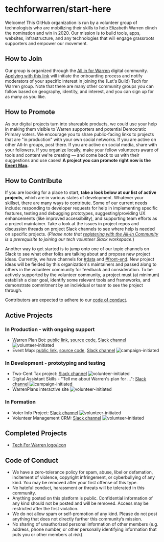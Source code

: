 # techforwarren/start-here

Welcome! This GitHub organization is run by a volunteer group of technologists who are mobilizing their skills to help Elizabeth Warren clinch the nomination and win in 2020. Our mission is to build tools, apps, websites, infrastructure, and any technologies that will engage grassroots supporters and empower our movement.

## How to Join

Our group is organized through the [All in for Warren](http://bit.ly/allinforwarrencommunity) digital community. [Applying with this link](http://bit.ly/lbt4warrenapplication) will initiate the onboarding process and notify moderators of your specific interest in joining the (Let's Build) Tech for Warren group. Note that there are many other community groups you can follow based on geography, identity, and interest, and you can sign up for as many as you like.

## How to Promote

As our digital projects turn into shareable products, we could use your help in making them visible to Warren supporters and potential Democratic Primary voters. We encourage you to share public-facing links to projects that are "in production" with your own social networks. If you are active on other All-In groups, post there. If you are active on social media, share with your followers. If you organize locally, make your fellow volunteers aware of tools and content we're creating — and come back to us with their suggestions and use cases! **A project you can promote right now is the [Event Map](http://bit.ly/t4weventmap).**

## How to Contribute

If you are looking for a place to start, **take a look below at our list of active projects**, which are in various states of development. Whatever your skillset, there are many ways to contribute. Some of our current needs include: responding to developer requests for help in implementing specific features, testing and debugging prototypes, suggesting/providing UX enhancements (like improved accessibility), and supporting team efforts as a project maintainer. Take a look at the issues in project repos and discussion threads on project Slack channels to see where help is needed on specific projects. (*Please note that [registering with the All-In Community](http://bit.ly/lbt4warrenapplication) is a prerequisite to joining our tech volunteer Slack workspace.*)

Another way to get started is to jump onto one of our topic channels on Slack to see what other folks are talking about and propose new project ideas. Currently, we have channels for [#data](http://bit.ly/t4wdatachannel) and [#front-end](http://bit.ly/tfwfrontendchannel). New project ideas will be fielded by this organization's maintainers and passed along to others in the volunteer community for feedback and consideration. To be actively supported by the volunteer community, a project must (at minimum) establish a clear goal, identify some relevant tools and frameworks, and demonstrate commitment by an individual or team to see the project through.

Contributors are expected to adhere to our [code of conduct](#code-of-conduct).


## Active Projects

### In Production - with ongoing support

- Warren Plan Bot: [public link](http://bit.ly/planbotpubliclink), [source code](http://bit.ly/planbotrepo), [Slack channel](http://bit.ly/t4wplanbotchannel) ![volunteer-initiated](https://img.shields.io/badge/-volunteer--initiated-232444)
- Event Map: [public link](http://bit.ly/t4weventmap), [source code](http://bit.ly/t4weventmaprepo), [Slack channel](http://bit.ly/t4weventmapchannel) ![campaign-initiated](https://img.shields.io/badge/-campaign--initiated-B7E4CF)


### In Development - prototyping and testing
- Two-Cent Tax project: [Slack channel](http://bit.ly/t4wtwocentprojectchannel) ![volunteer-initiated](https://img.shields.io/badge/-volunteer--initiated-232444)
- Digital Assistant Skills - "Tell me about Warren's plan for ...": [Slack channel](http://bit.ly/t4wdigitalasstskillschannel) ![campaign-initiated](https://img.shields.io/badge/-campaign--initiated-B7E4CF)
- WarrenPlans interactive site ![volunteer-initiated](https://img.shields.io/badge/-volunteer--initiated-232444)


### In Formation
- Voter Info Project: [Slack channel](http://bit.ly/t4wvoterinfochannel) ![volunteer-initiated](https://img.shields.io/badge/-volunteer--initiated-232444)
- Volunteer Management CRM: [Slack channel](http://bit.ly/t4wvolunteercrmchannel) ![volunteer-initiated](https://img.shields.io/badge/-volunteer--initiated-232444)


## Completed Projects

- [Tech For Warren logo/icon](http://bit.ly/tfwlogo)


## Code of Conduct

- We have a zero-tolerance policy for spam, abuse, libel or defamation, incitement of violence, copyright infringement, or cyberbullying of any kind. You may be removed after your first offense of this type.
- No hateful conduct, harassment or threats will be tolerated in this community.
- Anything posted on this platform is public. Confidential information of any kind should not be posted and will be removed. Access may be restricted after the first violation.
- We do not allow spam or self-promotion of any kind. Please do not post anything that does not directly further this community’s mission.
- No sharing of unauthorized personal information of other members (e.g. address, phone number, or other personally identifying information that puts you or other members at risk).

